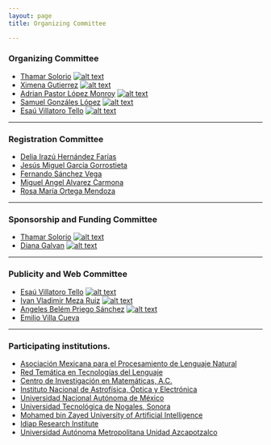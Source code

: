 ```yaml
---
layout: page
title: Organizing Committee

---
```

<!-- icons without padding -->

[1.2]: http://i.imgur.com/wWzX9uB.png (twitter icon without padding)

<!-- links to your social media accounts -->
<!-- update these accordingly -->

[1]: https://twitter.com/thamar_solorio
[2]: https://twitter.com/XimGutierrez
[3]: http://twitter.com/EsauVT
[4]: https://twitter.com/cafe_con_pan
[5]: https://twitter.com/SamuelGL2
[6]: https://twitter.com/apastorlm
[7]: https://twitter.com/frantishek
[8]: https://twitter.com/ivanvladimir
[9]: https://twitter.com/hego_py
[10]: https://twitter.com/devoidikk
[11]: https://twitter.com/@bpriegos


### Organizing Committee
* [Thamar Solorio](https://mbzuai.ac.ae/study/faculty/thamar-solorio/)  [![alt text][1.2]][1]
* [Ximena Gutierrez](https://www.spur.uzh.ch/en/aboutus/Personen/staff/postdocs/Ximena-Gutierrez-Vasques.html) [![alt text][1.2]][2]
* [Adrian Pastor López Monroy](http://personal.cimat.mx:8181/~pastor.lopez/) [![alt text][1.2]][6]
* [Samuel Gonzáles López](http://samuelgonzalez-lopez.com/) [![alt text][1.2]][5]
* [Esaú Villatoro Tello](https://www.idiap.ch/~evillatoro/) [![alt text][1.2]][3]

----------
### Registration Committee
* [Delia Irazú Hernández Farías]() 
* [Jesús Miguel García Gorrostieta]() 
* [Fernando Sánchez Vega]() 
* [Miguel Angel Alvarez Carmona]() 
* [Rosa María Ortega Mendoza]() 

----------
### Sponsorship and Funding Committee
* [Thamar Solorio](https://mbzuai.ac.ae/study/faculty/thamar-solorio/)  [![alt text][1.2]][1]
* [Diana Galvan](https://dianags.github.io/) [![alt text][1.2]][10]

----------
### Publicity and Web Committee
* [Esaú Villatoro Tello](https://www.idiap.ch/~evillatoro/) [![alt text][1.2]][3]
* [Ivan Vladimir Meza Ruiz](http://turing.iimas.unam.mx/~ivanvladimir/) [![alt text][1.2]][8]
* [Angeles Belém Priego Sánchez](http://aisii.azc.uam.mx/AASII2/07_AngelesPriego.html) [![alt text][1.2]][11]
* [Emilio Villa Cueva](https://villacu.github.io/)


----------
### Participating institutions.
* [Asociación Mexicana para el Procesamiento de Lenguaje Natural](http://ampln.mx/)
* [Red Temática en Tecnologías del Lenguaje](http://ltl.inaoep.mx/RedTTL)
* [Centro de Investigación en Matemáticas, A.C.](https://www.cimat.mx/)
* [Instituto Nacional de Astrofísica, Óptica y Electrónica](https://www.inaoep.mx/)
* [Universidad Nacional Autónoma de México](http://www.unam.mx/)
* [Universidad Tecnológica de Nogales, Sonora](http://utnogales.edu.mx/tic/#)
* [Mohamed bin Zayed University of Artificial Intelligence](https://mbzuai.ac.ae/)
* [Idiap Research Institute](https://www.idiap.ch/en)
* [Universidad Autónoma Metropolitana Unidad Azcapotzalco](https://www.azc.uam.mx/)
